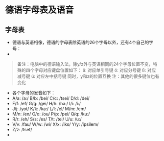 # 德语字母表及语音
## 字母表
- 德语与英语相像，德语的字母表除英语的26个字母以外，还有4个自己的字母：
- 
> 备注：电脑中的德语输入法，除y/z外与英语相同的24个字母位置不变，特殊的四个字母对应键盘位置如下：
> ä: 对应单引号键
> ö: 对应分号键
> ß: 对应减号键
> ü: 对应左中括号键
> 同时，y和z的位置互换
> 注：其他的很多键位也有变化

- 各个字母的发音如下：
- A/a: /a:/     B/b: /bei/  C/c: /tsei/ D/d: /dei/
- F/f: /ef/     G/g: /gei/  H/h: /ha:/  I/i: /i:/
- J/j: /yot/    K/k: /ka:/  L/l: /el/   M/m: /em/
- M/n: /en/     O/o: /ou/   P/p: /pei/  Q/q: /ku:/
- R/r: /eh/     S/s: /es/   T/t: /tei/  U/u: /u:/
- V/v: /fau/    W/w: /wi/   X/x: /iks/  Y/y: /ipsilem/
- Z/z: /tset/
- 